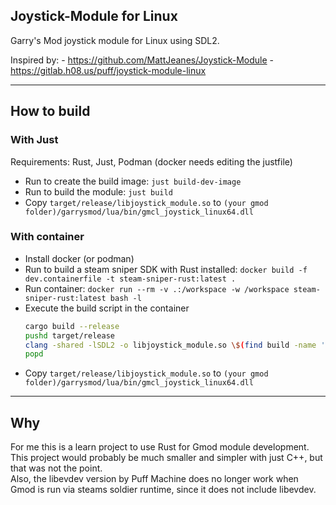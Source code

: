 Joystick-Module for Linux
---

Garry's Mod joystick module for Linux using SDL2.

Inspired by:
    - https://github.com/MattJeanes/Joystick-Module
    - https://gitlab.h08.us/puff/joystick-module-linux

---

## How to build

### With Just

Requirements: Rust, Just, Podman (docker needs editing the justfile)

- Run to create the build image:
    `just build-dev-image`
- Run to build the module:
    `just build`
- Copy `target/release/libjoystick_module.so` to `(your gmod folder)/garrysmod/lua/bin/gmcl_joystick_linux64.dll`

### With container

- Install docker (or podman)
- Run to build a steam sniper SDK with Rust installed:
    `docker build -f dev.containerfile -t steam-sniper-rust:latest .`
- Run container:
    `docker run --rm -v .:/workspace -w /workspace steam-sniper-rust:latest bash -l`
- Execute the build script in the container
    ```sh
    cargo build --release
    pushd target/release
    clang -shared -lSDL2 -o libjoystick_module.so \$(find build -name '*.o') libjoystick_module.a
    popd
    ```
- Copy `target/release/libjoystick_module.so` to `(your gmod folder)/garrysmod/lua/bin/gmcl_joystick_linux64.dll`

---

## Why

For me this is a learn project to use Rust for Gmod module development. This project would probably be much smaller and simpler with just C++, but that was not the point.  
Also, the libevdev version by Puff Machine does no longer work when Gmod is run via steams soldier runtime, since it does not include libevdev.